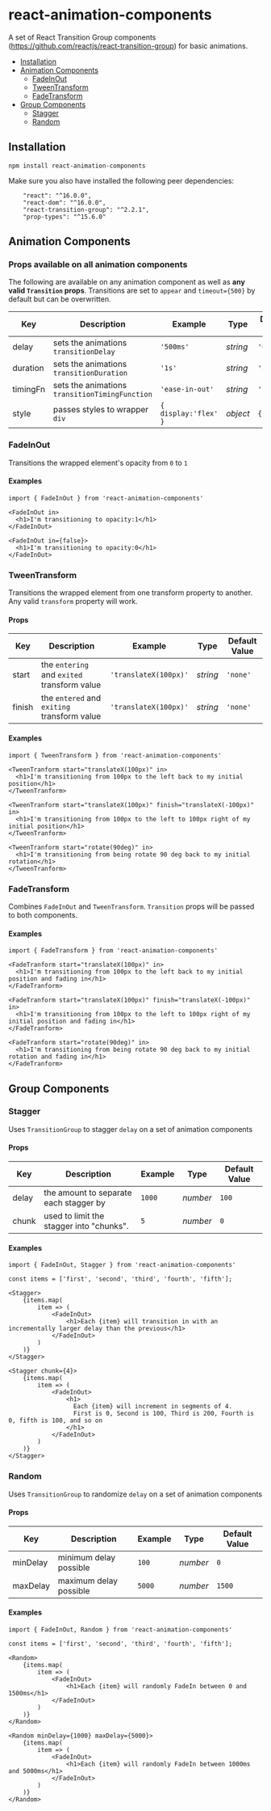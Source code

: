 # react-animation-components

A set of React Transition Group components (https://github.com/reactjs/react-transition-group) for basic animations.

- [Installation](#installation)
- [Animation Components](#animation-components)
  * [FadeInOut](#fadeinout)
  * [TweenTransform](#tweentransform)
  * [FadeTransform](#fadetransform)
- [Group Components](#group-components)
  * [Stagger](#stagger)
  * [Random](#random)


## Installation

`npm install react-animation-components`

Make sure you also have installed the following peer dependencies:

```
    "react": "^16.0.0",
    "react-dom": "^16.0.0",
    "react-transition-group": "^2.2.1",
    "prop-types": "^15.6.0"
```

## Animation Components

### Props available on all animation components

The following are available on any animation component as well as **any valid `Transition` props**. Transitions are set to `appear` and `timeout={500}` by default but can be overwritten.

Key | Description | Example | Type | Default Value
------------ | -------------| -------------| -------------| -------------
delay | sets the animations `transitionDelay` | `'500ms'` | *string* | `'0ms'`
duration | sets the animations `transitionDuration` | `'1s'` | *string* | `'500ms'`
timingFn | sets the animations `transitionTimingFunction` | `'ease-in-out'` | *string* | `'linear'`
style | passes styles to wrapper `div` | `{ display:'flex' }` | *object* | `{}`

### FadeInOut

Transitions the wrapped element's opacity from `0` to `1`

#### Examples

```
import { FadeInOut } from 'react-animation-components'

<FadeInOut in>
  <h1>I'm transitioning to opacity:1</h1>
</FadeInOut>

<FadeInOut in={false}>
  <h1>I'm transitioning to opacity:0</h1>
</FadeInOut>
```

### TweenTransform

Transitions the wrapped element from one transform property to another. Any valid `transform` property will work.

#### Props

Key | Description | Example | Type | Default Value
------------ | -------------| -------------| -------------| -------------
start | the `entering` and `exited` transform value | `'translateX(100px)'` | *string* | `'none'`
finish | the `entered` and `exiting` transform value | `'translateX(100px)'` | *string* | `'none'`

#### Examples

```
import { TweenTransform } from 'react-animation-components'

<TweenTranform start="translateX(100px)" in>
  <h1>I'm transitioning from 100px to the left back to my initial position</h1>
</TweenTranform>

<TweenTranform start="translateX(100px)" finish="translateX(-100px)" in>
  <h1>I'm transitioning from 100px to the left to 100px right of my initial position</h1>
</TweenTranform>

<TweenTranform start="rotate(90deg)" in>
  <h1>I'm transitioning from being rotate 90 deg back to my initial rotation</h1>
</TweenTranform>
```

### FadeTransform

Combines `FadeInOut` and `TweenTransform`. `Transition` props will be passed to both components.

#### Examples

```
import { FadeTransform } from 'react-animation-components'

<FadeTranform start="translateX(100px)" in>
  <h1>I'm transitioning from 100px to the left back to my initial position and fading in</h1>
</FadeTranform>

<FadeTranform start="translateX(100px)" finish="translateX(-100px)" in>
  <h1>I'm transitioning from 100px to the left to 100px right of my initial position and fading in</h1>
</FadeTranform>

<FadeTranform start="rotate(90deg)" in>
  <h1>I'm transitioning from being rotate 90 deg back to my initial rotation and fading in</h1>
</FadeTranform>
```

## Group Components

### Stagger

Uses `TransitionGroup` to stagger `delay` on a set of animation components

#### Props

Key | Description | Example | Type | Default Value
------------ | -------------| -------------| -------------| -------------
delay | the amount to separate each stagger by | `1000` | *number* | `100`
chunk | used to limit the stagger into "chunks". | `5` | *number* | `0`

#### Examples

```
import { FadeInOut, Stagger } from 'react-animation-components'

const items = ['first', 'second', 'third', 'fourth', 'fifth'];

<Stagger>
    {items.map(
        item => (
            <FadeInOut>
                <h1>Each {item} will transition in with an incrementally larger delay than the previous</h1>
            </FadeInOut>
        )
    )}
</Stagger>

<Stagger chunk={4}>
    {items.map(
        item => (
            <FadeInOut>
                <h1>
                  Each {item} will increment in segments of 4.
                  First is 0, Second is 100, Third is 200, Fourth is 0, fifth is 100, and so on
                </h1>
            </FadeInOut>
        )
    )}
</Stagger>
```
### Random

Uses `TransitionGroup` to randomize `delay` on a set of animation components

#### Props

Key | Description | Example | Type | Default Value
------------ | -------------| -------------| -------------| -------------
minDelay | minimum delay possible | `100` | *number* | `0`
maxDelay | maximum delay possible | `5000` | *number* | `1500`

#### Examples

```
import { FadeInOut, Random } from 'react-animation-components'

const items = ['first', 'second', 'third', 'fourth', 'fifth'];

<Random>
    {items.map(
        item => (
            <FadeInOut>
                <h1>Each {item} will randomly FadeIn between 0 and 1500ms</h1>
            </FadeInOut>
        )
    )}
</Random>

<Random minDelay={1000} maxDelay={5000}>
    {items.map(
        item => (
            <FadeInOut>
                <h1>Each {item} will randomly FadeIn between 1000ms and 5000ms</h1>
            </FadeInOut>
        )
    )}
</Random>
```